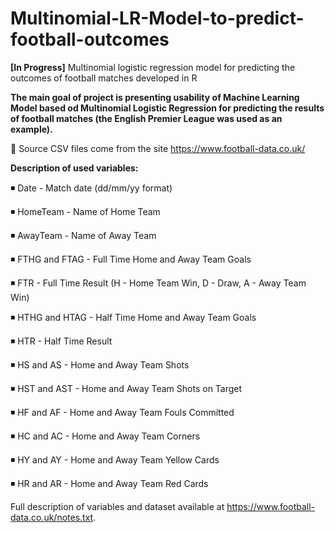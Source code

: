 # Multinomial-LR-Model-to-predict-football-outcomes
**[In Progress]** Multinomial logistic regression model for predicting the outcomes of football matches developed in R

**The main goal of project is presenting usability of Machine Learning Model based od Multinomial Logistic Regression for predicting the results of football matches (the English Premier League was used as an example).**

🔸 Source CSV files come from the site https://www.football-data.co.uk/

**Description of used variables:**

◾ Date - Match date (dd/mm/yy format)

◾ HomeTeam - Name of Home Team

◾ AwayTeam - Name of Away Team

◾ FTHG and FTAG - Full Time Home and Away Team Goals

◾ FTR - Full Time Result (H - Home Team Win, D - Draw, A - Away Team Win)

◾ HTHG and HTAG - Half Time Home and Away Team Goals

◾ HTR - Half Time Result

◾ HS and AS - Home and Away Team Shots

◾ HST and AST - Home and Away Team Shots on Target

◾ HF and AF - Home and Away Team Fouls Committed

◾ HC and AC - Home and Away Team Corners

◾ HY and AY - Home and Away Team Yellow Cards

◾ HR and AR - Home and Away Team Red Cards

Full description of variables and dataset available at https://www.football-data.co.uk/notes.txt.
